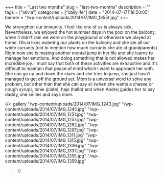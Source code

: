 +++
title = "Last two months"
slug = "last-two-months"
description = ""
tags = ["olivia"]
categories = ["dailylife"]
date = "2014-07-17T18:50:05"
banner = "/wp-content/uploads/2014/07/IMG_1355t.jpg"
+++

We strengthen our immunity. I feel like one of us is always sick. Nevertheless, we enjoyed the hot summer days in the pool on the balcony, when it didn't rain we were on the
playground or otherwise we played at home. Olivia likes watering our plants on the balcony and she
ate all our white currants (not to mention how much currants she ate at grandparents). Right now
she is making another mental jump in her life and she learns to manage her emotions. And doing
something that is not allowed makes her incredible joy. I must say that both of these activities
are exhaustive and it's difficult to maintain that peace of mind which I want to approach her with.
She can go up and down the stairs and she tries to jump, she just hasn't managed to get off the
ground yet. Mom is a universal word to solve any problem, but other than that she can say sii (when
she wants a cheese or cough syrup), tanie (plate), hajo (hallo) and when Andrej guides her to say
daddy, she smiles and says mom.

{{< gallery
    "/wp-content/uploads/2014/07/IMG_1243.jpg"
    "/wp-content/uploads/2014/07/IMG_1245.jpg"
    "/wp-content/uploads/2014/07/IMG_1251.jpg"
    "/wp-content/uploads/2014/07/IMG_1257.jpg"
    "/wp-content/uploads/2014/07/IMG_1282.jpg"
    "/wp-content/uploads/2014/07/IMG_1297.jpg"
    "/wp-content/uploads/2014/07/IMG_1311.jpg"
    "/wp-content/uploads/2014/07/IMG_1315.jpg"
    "/wp-content/uploads/2014/07/IMG_1336.jpg"
    "/wp-content/uploads/2014/07/IMG_1337.jpg"
    "/wp-content/uploads/2014/07/IMG_1355.jpg"
    "/wp-content/uploads/2014/07/IMG_1359.jpg"
>}}
